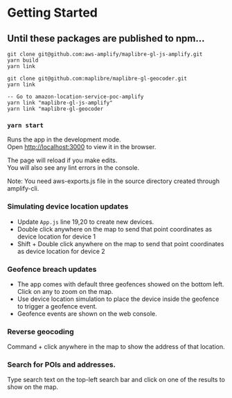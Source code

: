 # Getting Started

## Until these packages are published to npm...

```
git clone git@github.com:aws-amplify/maplibre-gl-js-amplify.git
yarn build
yarn link

git clone git@github.com:maplibre/maplibre-gl-geocoder.git
yarn link

-- Go to amazon-location-service-poc-amplify
yarn link "maplibre-gl-js-amplify"
yarn link "maplibre-gl-geocoder
```

### `yarn start`

Runs the app in the development mode.\
Open [http://localhost:3000](http://localhost:3000) to view it in the browser.

The page will reload if you make edits.\
You will also see any lint errors in the console.

Note: You need aws-exports.js file in the source directory created through amplify-cli.

### Simulating device location updates

- Update `App.js` line 19,20 to create new devices.
- Double click anywhere on the map to send that point coordinates as device location for device 1
- Shift + Double click anywhere on the map to send that point coordinates as device location for device 2

### Geofence breach updates

- The app comes with default three geofences showed on the bottom left. Click on any to zoom on the map.
- Use device location simulation to place the device inside the geofence to trigger a geofence event.
- Geofence events are shown on the web console.

### Reverse geocoding

Command + click anywhere in the map to show the address of that location.

### Search for POIs and addresses.

Type search text on the top-left search bar and click on one of the results to show on the map.
